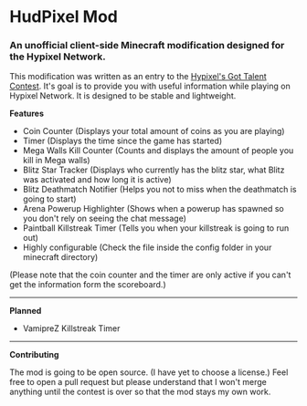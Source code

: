 # HudPixel Mod
### An unofficial client-side Minecraft modification designed for the Hypixel Network.

This modification was written as an entry to the [Hypixel's Got Talent Contest](http://hypixel.net/threads/hypixels-got-talent.126629/).
It's goal is to provide you with useful information while playing on Hypixel Network. It is designed to be stable and lightweight.

__Features__

* Coin Counter (Displays your total amount of coins as you are playing)
* Timer (Displays the time since the game has started)
* Mega Walls Kill Counter (Counts and displays the amount of people you kill in Mega walls)
* Blitz Star Tracker (Displays who currently has the blitz star, what Blitz was activated and how long it is active)
* Blitz Deathmatch Notifier (Helps you not to miss when the deathmatch is going to start)
* Arena Powerup Highlighter (Shows when a powerup has spawned so you don't rely on seeing the chat message)
* Paintball Killstreak Timer (Tells you when your killstreak is going to run out)
* Highly configurable (Check the file inside the config folder in your minecraft directory)
 
(Please note that the coin counter and the timer are only active if you can't get the information form the scoreboard.)

---

__Planned__

* VamipreZ Killstreak Timer

---

__Contributing__

The mod is going to be open source. (I have yet to choose a license.) Feel free to open a pull request but please understand that I won't merge anything until the contest is over so that the mod stays my own work.
